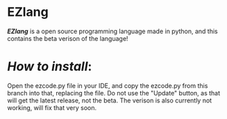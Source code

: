 # EZlang
***EZlang*** is a open source programming language made in python, and this contains the beta verison of the language!
# ***How to install***:
Open the ezcode.py file in your IDE, and copy the ezcode.py from this branch into that, replacing the file. Do not use the "Update" button, as that will get the latest release, not the beta.
The verison is also currently not working, will fix that very soon.
